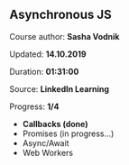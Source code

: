 
## Asynchronous JS

Course author: **Sasha Vodnik**

Updated: **14.10.2019**

Duration: **01:31:00**

Source: **LinkedIn Learning**

Progress: **1/4**

- **Callbacks (done)**
- Promises (in progress...)
- Async/Await
- Web Workers
